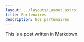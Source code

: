 ```yaml
---
layout: ../layouts/Layout.astro
title: Partenaires
description: Nos partenaires
---
```

This is a post written in Markdown.